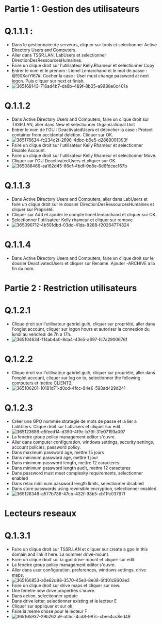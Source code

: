 # Partie 1 : Gestion des utilisateurs

# Q.1.1.1 :

* Dans le gestionnaire de serveurs, cliquer sur tools et selectionner Active Directory Users and Computers.
* Aller dans TSSR.LAN, LabUsers et selectionner DirectionDesRessourcesHumaines.
* Faire un clique droit sur l'utilisateur Kelly.Rhameur et selectionner Copy
* Entrer le nom et le prénom : Lionel Lemarchand et le mot de passe : @!90Xo/Yl67#. Cocher la case : User must change password at next logon. Puis cliquer sur next et finish.
* ![365169143-716ad4b7-da8b-489f-8b35-a9988e0c401a](https://github.com/user-attachments/assets/2fff09e2-e4ee-4f2e-916a-56e0c0381c30)

# Q.1.1.2

* Dans Active Directory Users and Computers, faire un clique droit sur TSSR.LAN, aller dans New et selectionner Organizational Unit
* Entrer le nom de l'OU : DeactivatedUsers et décocher la case : Protect container from accidental deletion. Cliquer sur OK.
* ![365176634-fc234c2f-2698-4dbc-b6e5-d2869001393f](https://github.com/user-attachments/assets/b9e82483-a643-4a0a-9d91-1a80cfb49a53)
* Faire un clique droit sur l'utilisateur Kelly Rhameur et selectionner Disable Account.
* Faire un clique droit sur l'utilisateur Kelly Rhameur et selectionner Move.
* Cliquer sur l'OU DeactivatedUsers et cliquer sur OK.
* ![365088466-ea162d45-66cf-4bdf-9d8e-6d6fdcec167b](https://github.com/user-attachments/assets/ddfe6895-4342-4771-b5ce-fecef6609977)

# Q.1.1.3

* Dans Active Directory Users and Computers, aller dans LabUsers et faire un clique droit sur le dossier DirectionDesRessourcesHumaines et cliquer sur Propriété.
* Cliquer sur Add et ajouter le compte lionel.lemarchand et cliquer sur OK.
* Selectionner l'utilisateur Kelly rhameur et cliquer sur remove.
* ![365090712-4b501dbd-03dc-41da-8288-f20264774324](https://github.com/user-attachments/assets/249b845d-e70c-4841-b680-89309317b8a1)

# Q.1.1.4

* Dans Active Directory Users and Computers, faire un clique droit sur le dossier DeactivatedUsers et cliquer sur Rename. Ajouter -ARCHIVE a la fin du nom.

# Partie 2 : Restriction utilisateurs

# Q.1.2.1 
* Clique droit sur l'utilisateur gabriel.gulh, cliquer sur propriété, aller dans l'onglet account, cliquer sur logon hours et autoriser la connexion du lundi au vendredi de 7h a 17h.
* ![365104634-114ab4a0-8da4-43e5-a697-fc7a2900676f](https://github.com/user-attachments/assets/203b9d5a-36fc-47f1-897d-614a8785d00d)

# Q.1.2.2
* Clique droit sur l'utilisateur gabriel.gulh, cliquer sur propriété, aller dans l'onglet account, cliquer sur log on to, selectionner the following computers et mettre CLIENT2.
* ![365106201-10181d71-d0cd-4fcc-84e6-593ad429d241](https://github.com/user-attachments/assets/c31551d2-204b-41e5-861a-5ca22f2b5d12)

# Q.1.2.3
* Créer une GPO nommée strategie de mots de passe et la lier a LabUsers. Clique droit sur LabUsers et cliquer sur edit.
* ![365123686-e5feed14-d390-4f9c-b79f-31e07193a097](https://github.com/user-attachments/assets/c8136dca-2901-4c54-af2b-93a4b40dcdbd)
* La fenetre group policy management editor s'ouvre.
* Aller dans computer configuration, windows settings, security settings, account policies, password policy.
* Dans maximum password age, mettre 15 jours
* Dans minimum password age, mettre 1 jour
* Dans minimum password length, mettre 12 caracteres
* Dans minimum password length audit, mettre 12 caracteres
* Dans password must meet complexity requirements, selectionner enabled
* Dans relax minimum password length limits, selectionner disabled
* Dans store passwords using reversible encryption, selectionner enabled
* ![365128348-a577b738-47cb-432f-93b5-cb11fc03767f](https://github.com/user-attachments/assets/8f4006cf-e41b-40f5-938c-b0f8a87fc061)

# Lecteurs reseaux

# Q.1.3.1
* Faire un clique droit sur TSSR.LAN et cliquer sur create a gpo in this domain and link it here. La nommer drive-mount.
* Faire un clique droit sur la gpo drive-mount et cliquer sur edit.
* La fenetre group policy management editor s'ouvre.
* Aller dans user configuration, preferences, windows settings, drive maps.
* ![365160853-a0e62d88-3570-45e0-8e08-6fd01c8603e2](https://github.com/user-attachments/assets/b105189b-8340-463c-b4eb-495752e652dd)
* Faire un clique droit sur drive maps et cliquer sur new.
* Une fenetre new drive properties s'ouvre.
* Dans action, selectionner update
* Dans drive letter, selectionner existing et le lecteur E
* Cliquer sur appliquer et sur ok
* Faire la meme chose pour le lecteur F
* ![365165937-29b262b9-a0bc-4cd8-987c-cbee4cc8ed49](https://github.com/user-attachments/assets/4f52c58d-cdc9-44b3-a189-85826638e740)







